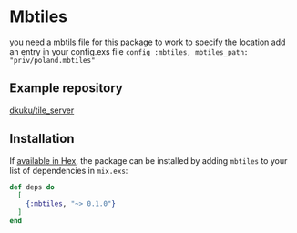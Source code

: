 # Mbtiles

you need a mbtils file for this package to work
to specify the location add an entry in your config.exs file
`config :mbtiles, mbtiles_path: "priv/poland.mbtiles"`

## Example repository
[dkuku/tile_server](https://github.com/dkuku/tile_server)

## Installation

If [available in Hex](https://hex.pm/docs/publish), the package can be installed
by adding `mbtiles` to your list of dependencies in `mix.exs`:

```elixir
def deps do
  [
    {:mbtiles, "~> 0.1.0"}
  ]
end
```
